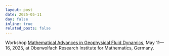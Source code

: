 ```yaml
---
layout: post
date: 2025-05-11
day: false
inline: true
related_posts: false
---
```


Workshop <a href="https://www.mfo.de/occasion/2520/www_view">Mathematical Advances in Geophysical Fluid Dynamics</a>, May 11&mdash;16, 2025, at Oberwolfach Research Institute for Mathematics, Germany.
